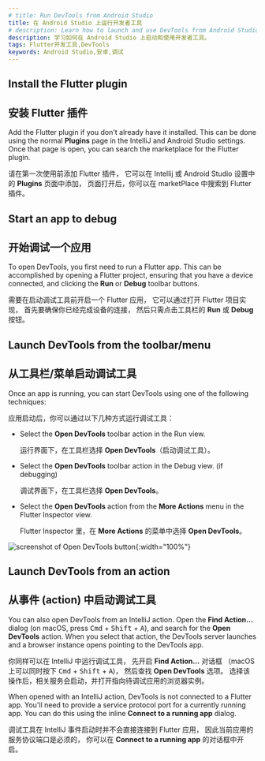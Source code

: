 ```yaml
---
# title: Run DevTools from Android Studio
title: 在 Android Studio 上运行开发者工具
# description: Learn how to launch and use DevTools from Android Studio.
description: 学习如何在 Android Studio 上启动和使用开发者工具。
tags: Flutter开发工具,DevTools
keywords: Android Studio,安卓,调试
---
```


## Install the Flutter plugin

## 安装 Flutter 插件

Add the Flutter plugin if you don't already have it installed.
This can be done using the normal **Plugins** page in the IntelliJ
and Android Studio settings. Once that page is open,
you can search the marketplace for the Flutter plugin.

请在第一次使用前添加 Flutter 插件，
它可以在 Intellij 或 Android Studio 设置中的 **Plugins** 页面中添加，
页面打开后，你可以在 marketPlace 中搜索到 Flutter 插件。

## Start an app to debug

## 开始调试一个应用

To open DevTools, you first need to run a Flutter app.
This can be accomplished by opening a Flutter project,
ensuring that you have a device connected,
and clicking the **Run** or **Debug** toolbar buttons.

需要在启动调试工具前开启一个 Flutter 应用，
它可以通过打开 Flutter 项目实现，
首先要确保你已经完成设备的连接，
然后只需点击工具栏的 **Run** 或 **Debug** 按钮。

## Launch DevTools from the toolbar/menu

## 从工具栏/菜单启动调试工具

Once an app is running,
you can start DevTools using one of the following techniques:

应用启动后，你可以通过以下几种方式运行调试工具：

* Select the **Open DevTools** toolbar action in the Run view.

  运行界面下，在工具栏选择 **Open DevTools**（启动调试工具）。

* Select the **Open DevTools** toolbar action in the Debug view.
  (if debugging)

  调试界面下，在工具栏选择 **Open DevTools**。

* Select the **Open DevTools** action from the **More Actions**
  menu in the Flutter Inspector view.

  Flutter Inspector 里，在 **More Actions**
  的菜单中选择 **Open DevTools**。

![screenshot of Open DevTools button](/assets/images/docs/tools/devtools/android_studio_open_devtools.png){:width="100%"}

## Launch DevTools from an action

## 从事件 (action) 中启动调试工具

You can also open DevTools from an IntelliJ action.
Open the **Find Action...** dialog
(on macOS, press <kbd>Cmd</kbd> + <kbd>Shift</kbd> + <kbd>A</kbd>),
and search for the **Open DevTools** action.
When you select that action, the DevTools server
launches and a browser instance opens pointing to the DevTools app.

你同样可以在 IntelliJ 中运行调试工具，
先开启 **Find Action...** 对话框
（macOS 上可以同时按下 <kbd>Cmd</kbd> + <kbd>Shift</kbd> + <kbd>A</kbd>)，
然后查找 **Open DevTools** 选项。
选择该操作后，相关服务会启动，并打开指向待调试应用的浏览器实例。

When opened with an IntelliJ action, DevTools is not connected
to a Flutter app. You'll need to provide a service protocol port
for a currently running app. You can do this using the inline
**Connect to a running app** dialog.

调试工具在 IntelliJ 事件启动时并不会直接连接到 Flutter 应用，
因此当前应用的服务协议端口是必须的，
你可以在 **Connect to a running app** 的对话框中开启。
